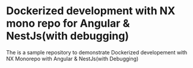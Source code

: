 # Dockerized development with NX mono repo for Angular & NestJs(with debugging)

The is a sample repository to demonstrate Dockerized developement with NX Monorepo with Angular & NestJs(with Debugging)
